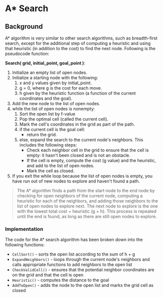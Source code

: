 # A* Search 

## Background
A* algorithm is very similar to other search algorithms, such as  breadth-first search, except for the additional step of computing a heuristic and using that heuristic (in addition to the cost) to find the next node. Following is the pseudocode function:

**Search( grid, initial_point, goal_point )**:
1. Initialize an empty list of open nodes.
2. Initialize a starting node with the following:
    1. x and y values given by initial_point.
    2. g = 0, where g is the cost for each move.
    3. h given by the heuristic function (a function of the current coordinates and the goal).
3. Add the new node to the list of open nodes.
4. while the list of open nodes is nonempty:
    1. Sort the open list by f-value
    2. Pop the optimal cell (called the current cell).
    3. Mark the cell's coordinates in the grid as part of the path.
    4. if the current cell is the goal cell:
        - return the grid.
    5. else, expand the search to the current node's neighbors. This includes the following steps:
        - Check each neighbor cell in the grid to ensure that the cell is empty: it hasn't been closed and is not an obstacle.
        - If the cell is empty, compute the cost (g value) and the heuristic, and add to the list of open nodes.
        - Mark the cell as closed.
5. If you exit the while loop because the list of open nodes is empty, you have run out of new nodes to explore and haven't found a path.

> The A* algorithm finds a path from the start node to the end node by checking for open neighbors of the current node, computing a heuristic for each of the neighbors, and adding those neighbors to the list of open nodes to explore next. The next node to explore is the one with the lowest total cost + heuristic (g + h). This process is repeated until the end is found, as long as there are still open nodes to explore.

### Implementation
The code for the A* search algorithm has been broken down into the following functions:
* `CellSort()` - sorts the open list according to the sum of h + g
* `ExpandNeighbors()` - loops through the current node's neighbors and calls appropriate functions to add neighbors to the open list
* `CheckValidCell()` - ensures that the potential neighbor coordinates are on the grid and that the cell is open
* `Heuristic()` - computes the distance to the goal
* `AddToOpen()` - adds the node to the open list and marks the grid cell as closed

